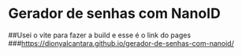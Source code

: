 # Gerador de senhas com NanoID

##Usei o vite para fazer a build e esse é o link do pages
###https://dionyalcantara.github.io/gerador-de-senhas-com-nanoid/
